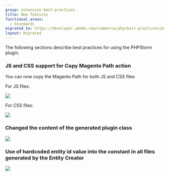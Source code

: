 ```yaml
---
group: extension-best-practices
title: New features
functional_areas:
  - Standards
migrated_to: https://developer.adobe.com/commerce/php/best-practices/phpstorm/features/
layout: migrated
---
```


The following sections describe best practices for using the PHPStorm plugin.

### JS and CSS support for Copy Magento Path action

You can now copy the Magento Path for both JS and CSS files

For JS files:

![]({{site.baseurl}}/common/images/phpstorm/copy-js-path.png)

For CSS files:

![]({{site.baseurl}}/common/images/phpstorm/copy-css-path.png)

### Changed the content of the generated plugin class

![]({{site.baseurl}}/common/images/phpstorm/changed-plugin-generation-min.gif)

### Use of hardcoded entity id value into the constant in all files generated by the Entity Creator

![]({{site.baseurl}}/common/images/phpstorm/entity-id-used-as-constant.png)
